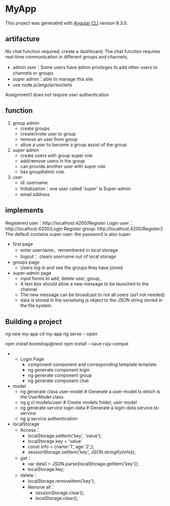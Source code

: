 # MyApp

This project was generated with [Angular CLI](https://github.com/angular/angular-cli) version 8.3.0.

## artifacture
No chat function required; create a dashboard;
The chat function requires real-time communication in different groups and channels;
- admin user：Some users have admin privileges to add other users to channels or groups
- super admin：able to manage this site
- use node.js/angular/sockets

Assignment1 does not require user authentication


## function
1. group admin
	- create groups
	- create/invite user to group
	- remove an user from group
	- allow a user to become a group assist of the group
2. super admin
	- create users with group super role
	- add/remove users in the group
	- can provide another user with super role
	- has groupAdmin role.
3. user
	- id: username
	- Initialization：one user called 'super' is Super-admin
	- email address

## implements
Registered user：http://localhost:4200/Register
Login user：http://localhost:4200/Login
Register group: http://localhost:4200/Register2
The default contains super user: the password is also super

- first page
	+ enter username，remembered in local storage
	+ logout： clears username out of local storage
- groups page
	+ Users log in and see the groups they have joined
- super-admin page
	+ input forms to add, delete user, group,
	+  A text box should allow a new message to be launched to the channel
	+ The new message can be broadcast to not all users (as1 not needed)
	+ data is stored in the serialising js object to the JSON string stored in the file system.

## Building a project
ng new my-app
cd my-app
ng serve --open

npm install bootstrap@next
npm install --save rxjs-compat

- - Login Page
	+ component component and corresponding template template
	+ ng generate component login
	+ ng generate component group
	+ ng generate component chat
- model
	+ ng generate class user-model # Generate a user-model.ts which is the UserModel class
	+ ng g cl models/user # Create models folder, user model
	+ ng generate service login-data # Generate a login-data.service.ts- service
	+ ng g service authentication
- localStorage
	+ Access：
		* localStorage.setItem('key', 'value');
		* localStorage.key = 'value'
		* const info = {name:'1', age:'2',};
		* sessionStorage.setItem('key', JSON.stringify(info));
	+ get：
		* var data1 = JSON.parse(localStorage.getItem('key'));
		* localStorage.key;
	+ delete：
		* localStorage.removeItem('key');
		* Remove all：	
			- sessionStorage.clear();
			- localStorage.clear();
